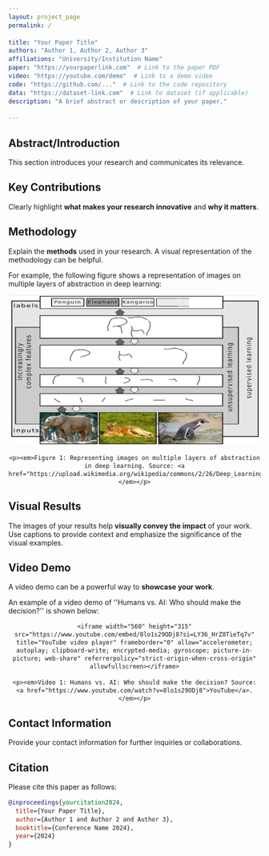 ```yaml
---
layout: project_page
permalink: /

title: "Your Paper Title"
authors: "Author 1, Author 2, Author 3"
affiliations: "University/Institution Name"
paper: "https://yourpaperlink.com"  # Link to the paper PDF
video: "https://youtube.com/demo"  # Link to a demo video
code: "https://github.com/..."  # Link to the code repository
data: "https://dataset-link.com"  # Link to dataset (if applicable)
description: "A brief abstract or description of your paper."

---
```



## Abstract/Introduction
This section introduces your research and communicates its relevance. 


## Key Contributions
Clearly highlight **what makes your research innovative** and **why it matters**. 

## Methodology
Explain the **methods** used in your research. A visual representation of the methodology can be helpful.

For example, the following figure shows a representation of images on multiple layers of abstraction in deep learning:
<div style="text-align: center;">
    <img src="/static/image/deep_learning.jpg" alt="Deep Learning" width="500" height="300">

    <p><em>Figure 1: Representing images on multiple layers of abstraction in deep learning. Source: <a href="https://upload.wikimedia.org/wikipedia/commons/2/26/Deep_Learning.jpg">Wiki</a>.</em></p>
</div>



## Visual Results
The images of your results help **visually convey the impact** of your work. 
Use captions to provide context and emphasize the significance of the visual examples. 


## Video Demo
A video demo can be a powerful way to **showcase your work**.

An example of a video demo of ''Humans vs. AI: Who should make the decision?'' is shown below:
<div style="text-align: center;">

    <iframe width="560" height="315" src="https://www.youtube.com/embed/8lo1s29ODj8?si=LY36_HrZ8TieTq7v" title="YouTube video player" frameborder="0" allow="accelerometer; autoplay; clipboard-write; encrypted-media; gyroscope; picture-in-picture; web-share" referrerpolicy="strict-origin-when-cross-origin" allowfullscreen></iframe>

    <p><em>Video 1: Humans vs. AI: Who should make the decision? Source: <a href="https://www.youtube.com/watch?v=8lo1s29ODj8">YouTube</a>.</em></p>
</div>



## Contact Information
Provide your contact information for further inquiries or collaborations.


## Citation
Please cite this paper as follows:

```bibtex
@inproceedings{yourcitation2024,
  title={Your Paper Title},
  author={Author 1 and Author 2 and Author 3},
  booktitle={Conference Name 2024},
  year={2024}
}
```
